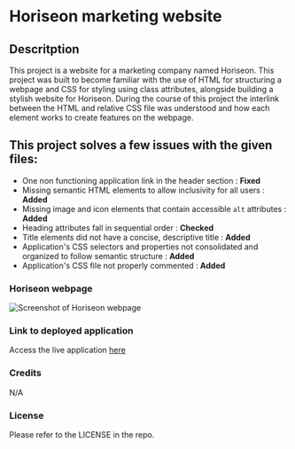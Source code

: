 # Horiseon marketing website

## Descritption
This project is a website for a marketing company named Horiseon. This project was built to become familiar with the use of HTML for structuring a webpage and CSS for styling using class attributes, alongside building a stylish website for Horiseon. During the course of this project the interlink between the HTML and relative CSS file was understood and how each element works to create features on the webpage. 

## This project solves a few issues with the given files:  
* One non functioning application link in the header section : **Fixed**
* Missing semantic HTML elements to allow inclusivity for all users : **Added**
* Missing image and icon elements that contain accessible `alt` attributes : **Added**
* Heading attributes fall in sequential order : **Checked**
* Title elements did not have a concise, descriptive title : **Added**
* Application's CSS selectors and properties not consolidated and organized to follow semantic structure : **Added**
* Application's CSS file not properly commented : **Added**

### Horiseon webpage
![Screenshot of Horiseon webpage](images/image.png)

### Link to deployed application
Access the live application [here](https://jessi994.github.io/jess-marketing-website/)


### Credits

N/A

### License

Please refer to the LICENSE in the repo.